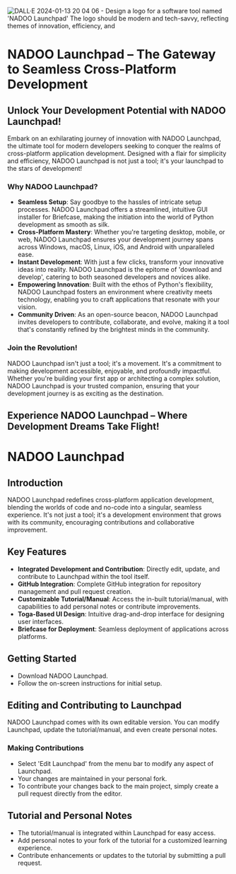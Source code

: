 
![DALL·E 2024-01-13 20 04 06 - Design a logo for a software tool named 'NADOO Launchpad'  The logo should be modern and tech-savvy, reflecting themes of innovation, efficiency, and ](https://github.com/NADOOITChristophBa/NADOO-Launchpad/assets/106314951/6f90e7ca-37dd-4e51-bc9d-534a8bddb5f8)

# NADOO Launchpad – The Gateway to Seamless Cross-Platform Development

## Unlock Your Development Potential with NADOO Launchpad!

Embark on an exhilarating journey of innovation with NADOO Launchpad, the ultimate tool for modern developers seeking to conquer the realms of cross-platform application development. Designed with a flair for simplicity and efficiency, NADOO Launchpad is not just a tool; it's your launchpad to the stars of development!

### Why NADOO Launchpad?

- **Seamless Setup**: Say goodbye to the hassles of intricate setup processes. NADOO Launchpad offers a streamlined, intuitive GUI installer for Briefcase, making the initiation into the world of Python development as smooth as silk.
- **Cross-Platform Mastery**: Whether you're targeting desktop, mobile, or web, NADOO Launchpad ensures your development journey spans across Windows, macOS, Linux, iOS, and Android with unparalleled ease.
- **Instant Development**: With just a few clicks, transform your innovative ideas into reality. NADOO Launchpad is the epitome of 'download and develop', catering to both seasoned developers and novices alike.
- **Empowering Innovation**: Built with the ethos of Python's flexibility, NADOO Launchpad fosters an environment where creativity meets technology, enabling you to craft applications that resonate with your vision.
- **Community Driven**: As an open-source beacon, NADOO Launchpad invites developers to contribute, collaborate, and evolve, making it a tool that's constantly refined by the brightest minds in the community.

### Join the Revolution!

NADOO Launchpad isn't just a tool; it's a movement. It's a commitment to making development accessible, enjoyable, and profoundly impactful. Whether you're building your first app or architecting a complex solution, NADOO Launchpad is your trusted companion, ensuring that your development journey is as exciting as the destination.

## Experience NADOO Launchpad – Where Development Dreams Take Flight!

# NADOO Launchpad

## Introduction
NADOO Launchpad redefines cross-platform application development, blending the worlds of code and no-code into a singular, seamless experience. It's not just a tool; it's a development environment that grows with its community, encouraging contributions and collaborative improvement.

## Key Features
- **Integrated Development and Contribution**: Directly edit, update, and contribute to Launchpad within the tool itself.
- **GitHub Integration**: Complete GitHub integration for repository management and pull request creation.
- **Customizable Tutorial/Manual**: Access the in-built tutorial/manual, with capabilities to add personal notes or contribute improvements.
- **Toga-Based UI Design**: Intuitive drag-and-drop interface for designing user interfaces.
- **Briefcase for Deployment**: Seamless deployment of applications across platforms.

## Getting Started
- Download NADOO Launchpad.
- Follow the on-screen instructions for initial setup.

## Editing and Contributing to Launchpad
NADOO Launchpad comes with its own editable version. You can modify Launchpad, update the tutorial/manual, and even create personal notes.

### Making Contributions
- Select 'Edit Launchpad' from the menu bar to modify any aspect of Launchpad.
- Your changes are maintained in your personal fork.
- To contribute your changes back to the main project, simply create a pull request directly from the editor.

## Tutorial and Personal Notes
- The tutorial/manual is integrated within Launchpad for easy access.
- Add personal notes to your fork of the tutorial for a customized learning experience.
- Contribute enhancements or updates to the tutorial by submitting a pull request.
